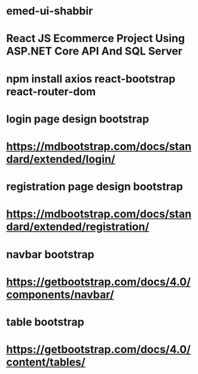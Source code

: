 # emed-ui-shabbir

# React JS Ecommerce Project Using ASP.NET Core API And SQL Server

#  npm install axios react-bootstrap react-router-dom

# login page design bootstrap

# https://mdbootstrap.com/docs/standard/extended/login/

# registration page design bootstrap

# https://mdbootstrap.com/docs/standard/extended/registration/

# navbar bootstrap

# https://getbootstrap.com/docs/4.0/components/navbar/

# table bootstrap

# https://getbootstrap.com/docs/4.0/content/tables/